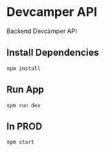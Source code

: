 # Devcamper API

Backend Devcamper API

## Install Dependencies

```
npm install
```

## Run App

```
npm run dev
```

## In PROD

```
npm start
```
